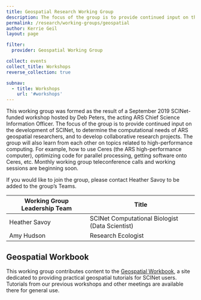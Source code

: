 ```yaml
---
title: Geospatial Research Working Group
description: The focus of the group is to provide continued input on the development of SCINet, to determine the computational needs of ARS geospatial researchers, and to develop collaborative research projects.
permalink: /research/working-groups/geospatial
author: Kerrie Geil
layout: page

filter:
  provider: Geospatial Working Group

collect: events
collect_title: Workshops
reverse_collection: true

subnav:
  - title: Workshops
    url: '#workshops'
---
```



This working group was formed as the result of a September 2019 SCINet-funded workshop hosted by Deb Peters, the acting ARS Chief Science Information Officer. The focus of the group is to provide continued input on the development of SCINet, to determine the computational needs of ARS geospatial researchers, and to develop collaborative research projects. The group will also learn from each other on topics related to high-performance computing. For example, how to use Ceres (the ARS high-performance computer), optimizing code for parallel processing, getting software onto Ceres, etc. Monthly working group teleconference calls and working sessions are beginning soon. 

If you would like to join the group, please contact Heather Savoy to be added to the group’s Teams.

**Working Group Leadership Team** | **Title** 
---|---
Heather Savoy | SCINet Computational Biologist (Data Scientist) 
Amy Hudson | Research Ecologist

## Geospatial Workbook
This working group contributes content to the 
[Geospatial Workbook](https://geospatial.101workbook.org), a site dedicated to
providing practical geospatial tutorials for SCINet users. Tutorials
from our previous workshops and other meetings are available there for general use.

